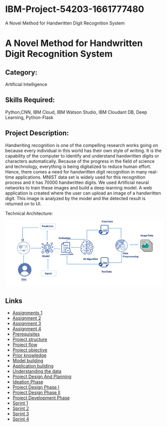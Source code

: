 # IBM-Project-54203-1661777480
A Novel Method for Handwritten Digit Recognition System

# A Novel Method for Handwritten Digit Recognition System

## Category: 

Artificial Intelligence

## Skills Required: 

Python,CNN, IBM Cloud, IBM Watson Studio, IBM Cloudant DB, Deep Learning, Python-Flask

## Project Description:

Handwriting recognition is one of the compelling research works going on because every individual in this world has their own style of writing. It is the capability of the computer to identify and understand handwritten digits or characters automatically. Because of the progress in the field of science and technology, everything is being digitalized to reduce human effort. Hence, there comes a need for handwritten digit recognition in many real-time applications. MNIST data set is widely used for this recognition process and it has 70000 handwritten digits. We used Artificial neural networks to train these images and build a deep learning model. A web application is created where the user can upload an image of a handwritten digit. This image is analyzed by the model and the detected result is returned on to UI.

Technical Architecture:


![architecture - blueprint](https://github.com/IBM-EPBL/IBM-Project-31681-1660204101/blob/main/Project%20Design%20%26%20Planning/Ideation%20Phase/architecture.png)


## Links 

*  [Assignments 1](https://github.com/IBM-EPBL/IBM-Project-54203-1661777480/blob/main/Copy%20of%20Copy%20of%20Assignment_1.ipynb)
*  [Assignment 2](https://github.com/IBM-EPBL/IBM-Project-54203-1661777480/tree/main/ASSIGNMENT%202)
*  [Assignment 3](https://github.com/IBM-EPBL/IBM-Project-54203-1661777480/tree/main/ASSIGNMENT%203)
*  [Assignment 4](https://github.com/IBM-EPBL/IBM-Project-54203-1661777480/tree/main/Assignment%204)
*  [Prerequisites](https://github.com/IBM-EPBL/IBM-Project-54203-1661777480/tree/main/Prerequisites)
*  [Project structure](https://github.com/IBM-EPBL/IBM-Project-54203-1661777480/tree/main/Project%20Structure)
*  [Project flow](https://github.com/IBM-EPBL/IBM-Project-54203-1661777480/tree/main/Project%20flow)
*  [Project objective](https://github.com/IBM-EPBL/IBM-Project-54203-1661777480/tree/main/Project%20objectives)
*  [Prior knowledge](https://github.com/IBM-EPBL/IBM-Project-54203-1661777480/tree/main/Prior%20Knowledge)
*  [Model building](https://github.com/IBM-EPBL/IBM-Project-54203-1661777480/tree/main/Model%20Building)
*  [Application buliding](https://github.com/IBM-EPBL/IBM-Project-54203-1661777480/tree/main/Application%20Building)
*  [Understanding the data]()
*  [Project Design And Planning](https://github.com/IBM-EPBL/IBM-Project-54203-1661777480/tree/main/Project%20Design%20%26%20Planning)
*  [Ideation Phase](https://github.com/IBM-EPBL/IBM-Project-54203-1661777480/tree/main/Project%20Design%20%26%20Planning/Ideation%20Phase)
*  [Project Design Phase I](https://github.com/IBM-EPBL/IBM-Project-54203-1661777480/tree/main/Project%20Design%20%26%20Planning/Project%20Design%20Phase%201)
*  [Project Design Phase II](https://github.com/IBM-EPBL/IBM-Project-54203-1661777480/tree/main/Project%20Design%20%26%20Planning/Project%20Design%20Phase%20II)
*  [Project Development Phase](https://github.com/IBM-EPBL/IBM-Project-54203-1661777480/tree/main/Project%20Development%20Phase)
*  [Sprint 1](https://github.com/IBM-EPBL/IBM-Project-54203-1661777480/tree/main/Project%20Development%20Phase/sprint%201)
*  [Sprint 2]( https://github.com/IBM-EPBL/IBM-Project-54203-1661777480/tree/main/Project%20Development%20Phase/sprint%202)
*  [Sprint 3](https://github.com/IBM-EPBL/IBM-Project-54203-1661777480/tree/main/Project%20Development%20Phase/sprint%203)
*  [Sprint 4](https://github.com/IBM-EPBL/IBM-Project-54203-1661777480/tree/main/Project%20Development%20Phase/sprint%204)
